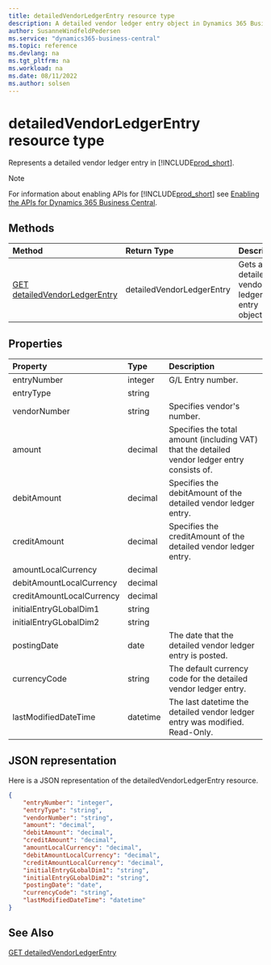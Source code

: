 ```yaml
---
title: detailedVendorLedgerEntry resource type
description: A detailed vendor ledger entry object in Dynamics 365 Business Central.
author: SusanneWindfeldPedersen
ms.service: "dynamics365-business-central"
ms.topic: reference
ms.devlang: na
ms.tgt_pltfrm: na
ms.workload: na
ms.date: 08/11/2022
ms.author: solsen
---
```


# detailedVendorLedgerEntry resource type

<!-- START>DO_NOT_EDIT -->
<!-- IMPORTANT:Do not edit any of the content between here and the END>DO_NOT_EDIT. -->
Represents a detailed vendor ledger entry in [!INCLUDE[prod_short](../../../includes/prod_short.md)].

> [!NOTE]
> For information about enabling APIs for [!INCLUDE[prod_short](../../../includes/prod_short.md)] see [Enabling the APIs for Dynamics 365 Business Central](../../../api-reference/v2.0/enabling-apis-for-dynamics-nav.md).

## Methods

| Method | Return Type|Description |
|:--------------------|:-----------|:-------------------------|
|[GET detailedVendorLedgerEntry](../api/dynamics_detailedvendorledgerentry_get.md)|detailedVendorLedgerEntry|Gets a detailed vendor ledger entry object.|



## Properties

| Property           | Type   |Description     |
|:-------------------|:-------|:---------------|
|entryNumber|integer|G/L Entry number.|
|entryType|string||
|vendorNumber|string|Specifies vendor's number.|
|amount|decimal|Specifies the total amount (including VAT) that the detailed vendor ledger entry consists of.|
|debitAmount|decimal|Specifies the debitAmount of the detailed vendor ledger entry.|
|creditAmount|decimal|Specifies the creditAmount of the detailed vendor ledger entry.|
|amountLocalCurrency|decimal||
|debitAmountLocalCurrency|decimal||
|creditAmountLocalCurrency|decimal||
|initialEntryGLobalDim1|string||
|initialEntryGLobalDim2|string||
|postingDate|date|The date that the detailed vendor ledger entry   is posted.|
|currencyCode|string|The default currency code for the detailed vendor ledger entry.|
|lastModifiedDateTime|datetime|The last datetime the detailed vendor ledger entry was modified. Read-Only.|

## JSON representation

Here is a JSON representation of the detailedVendorLedgerEntry resource.


```json
{
    "entryNumber": "integer",
    "entryType": "string",
    "vendorNumber": "string",
    "amount": "decimal",
    "debitAmount": "decimal",
    "creditAmount": "decimal",
    "amountLocalCurrency": "decimal",
    "debitAmountLocalCurrency": "decimal",
    "creditAmountLocalCurrency": "decimal",
    "initialEntryGLobalDim1": "string",
    "initialEntryGLobalDim2": "string",
    "postingDate": "date",
    "currencyCode": "string",
    "lastModifiedDateTime": "datetime"
}
```
<!-- IMPORTANT: END>DO_NOT_EDIT -->

## See Also
[GET detailedVendorLedgerEntry](../api/dynamics_detailedvendorledgerentry_get.md)
